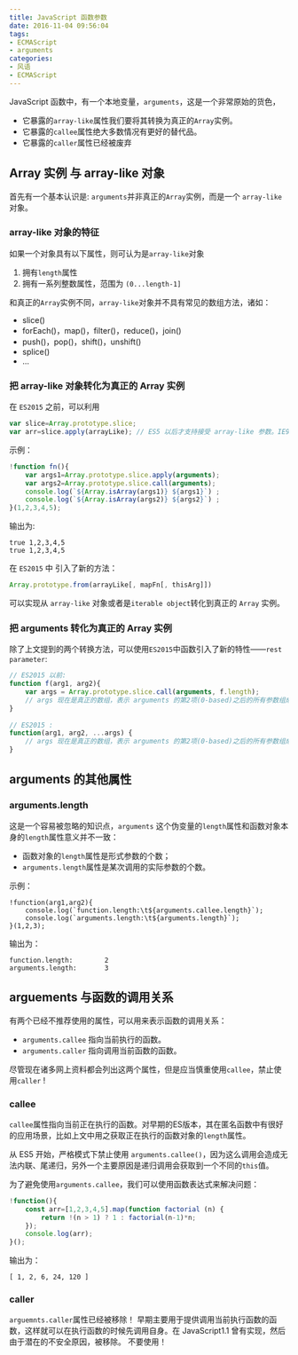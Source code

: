 ```yaml
---
title: JavaScript 函数参数
date: 2016-11-04 09:56:04
tags:
- ECMAScript
- arguments
categories:
- 风语
- ECMAScript
---
```


JavaScript 函数中，有一个本地变量，`arguments`，这是一个非常原始的货色，
* 它暴露的`array-like`属性我们要将其转换为真正的`Array`实例。
* 它暴露的`callee`属性绝大多数情况有更好的替代品。
* 它暴露的`caller`属性已经被废弃

## Array 实例 与 array-like 对象

首先有一个基本认识是: `arguments`并非真正的`Array`实例，而是一个 `array-like` 对象。

### array-like 对象的特征

如果一个对象具有以下属性，则可认为是`array-like`对象

1. 拥有`length`属性
2. 拥有一系列整数属性，范围为 `(0...length-1]`

和真正的`Array`实例不同，`array-like`对象并不具有常见的数组方法，诸如：

* slice() 
* forEach()，map()，filter()，reduce()，join()
* push()，pop()，shift()，unshift()
* splice()
* ...

### 把 array-like 对象转化为真正的 Array 实例

在 `ES2015` 之前，可以利用
```JavaScript
var slice=Array.prototype.slice;
var arr=slice.apply(arrayLike); // ES5 以后才支持接受 array-like 参数。IE9 未实现。
```
示例：
```JavaScript
!function fn(){
    var args1=Array.prototype.slice.apply(arguments); 
    var args2=Array.prototype.slice.call(arguments);
    console.log(`${Array.isArray(args1)} ${args1}`) ;
    console.log(`${Array.isArray(args2)} ${args2}`) ;
}(1,2,3,4,5);
```

输出为:
```
true 1,2,3,4,5
true 1,2,3,4,5
```


在 `ES2015` 中 引入了新的方法：
```JavaScript
Array.prototype.from(arrayLike[, mapFn[, thisArg]])
```

可以实现从 `array-like` 对象或者是`iterable object`转化到真正的 `Array` 实例。


### 把 arguments 转化为真正的 Array 实例

除了上文提到的两个转换方法，可以使用`ES2015`中函数引入了新的特性——`rest parameter`:

```JavaScript
// ES2015 以前:
function f(arg1, arg2){
    var args = Array.prototype.slice.call(arguments, f.length);
    // args 现在是真正的数组，表示 arguments 的第2项(0-based)之后的所有参数组成的数组
}
 
// ES2015 :
function(arg1, arg2, ...args) {
    // args 现在是真正的数组，表示 arguments 的第2项(0-based)之后的所有参数组成的数组
}
```


## arguments 的其他属性


### arguments.length 

这是一个容易被忽略的知识点，`arguments` 这个伪变量的`length`属性和函数对象本身的`length`属性意义并不一致：
* 函数对象的`length`属性是形式参数的个数；
* `arguments.length`属性是某次调用的实际参数的个数。 

示例：
```
!function(arg1,arg2){
    console.log(`function.length:\t${arguments.callee.length}`);
    console.log(`arguments.length:\t${arguments.length}`);
}(1,2,3);

```
输出为：
```
function.length:        2
arguments.length:       3
```


## arguements 与函数的调用关系

有两个已经不推荐使用的属性，可以用来表示函数的调用关系：

* `arguments.callee` 指向当前执行的函数。
* `arguments.caller` 指向调用当前函数的函数。

尽管现在诸多网上资料都会列出这两个属性，但是应当慎重使用`callee`，禁止使用`caller` !

### callee

`callee`属性指向当前正在执行的函数。对早期的ES版本，其在匿名函数中有很好的应用场景，比如上文中用之获取正在执行的函数对象的`length`属性。

从 ES5 开始，严格模式下禁止使用 `arguments.callee()`，因为这么调用会造成无法内联、尾递归，另外一个主要原因是递归调用会获取到一个不同的`this`值。

为了避免使用`arguments.callee`，我们可以使用函数表达式来解决问题：

```JavaScript
!function(){
    const arr=[1,2,3,4,5].map(function factorial (n) {
        return !(n > 1) ? 1 : factorial(n-1)*n;
    });
    console.log(arr);
}();
```
输出为：
```
[ 1, 2, 6, 24, 120 ]
```

### caller

`arguemnts.caller`属性已经被移除！
早期主要用于提供调用当前执行函数的函数，这样就可以在执行函数的时候先调用自身。在 JavaScript1.1 曾有实现，然后由于潜在的不安全原因，被移除。
不要使用！

